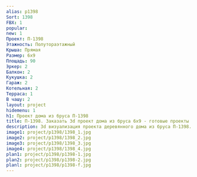 ```yaml
---
alias: p1398
Sort: 1398
FBX: 1
popular: 
new: 1
Проект: П-1398
Этажность: Полутораэтажный
Крыша: Прямая
Размер: 6х9
Площадь: 90
Эркер: 2
Балкон: 2
Кукушка: 2
Гараж: 2
Котельная: 2
Терраса: 1
В чашу: 2
layout: project
hidemenu: 1
h1: Проект дома из бруса П-1398
title: П-1398. Заказать 3d проект дома из бруса 6х9 - готовые проекты
description: 3d визуализация проекта деревянного дома из бруса П-1398. Площадь 90 м2, размер 6х9. Вы можете внести любые изменения в проект.
image1: project/p1398/1398_1.jpg
image2: project/p1398/1398_2.jpg
image3: project/p1398/1398_3.jpg
image4: project/p1398/1398_4.jpg
plan1: project/p1398/p1398-1.jpg
plan2: project/p1398/p1398-2.jpg
planl: project/p1398/p1398-f.jpg
---
```

